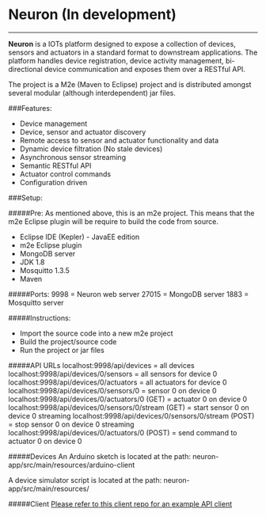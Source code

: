 # Neuron (In development)
-----------------------------------------------
**Neuron** is a IOTs platform designed to expose a collection of devices, sensors and actuators in a standard format to downstream applications. The platform handles device registration, device activity management, bi-directional device communication and exposes them over a RESTful API.

The project is a M2e (Maven to Eclipse) project and is distributed amongst several modular (although interdependent) jar files.

###Features:
* Device management
* Device, sensor and actuator discovery
* Remote access to sensor and actuator functionality and data
* Dynamic device filtration (No stale devices)
* Asynchronous sensor streaming
* Semantic RESTful API
* Actuator control commands
* Configuration driven

###Setup:

#####Pre:
As mentioned above, this is an m2e project. This means that the m2e Eclipse plugin will be require to build the code from source.
* Eclipse IDE (Kepler) - JavaEE edition
* m2e Eclipse plugin
* MongoDB server
* JDK 1.8
* Mosquitto 1.3.5
* Maven

#####Ports:
9998 = Neuron web server
27015 = MongoDB server
1883 = Mosquitto server

#####Instructions:
* Import the source code into a new m2e project
* Build the project/source code
* Run the project or jar files

#####API URLs
localhost:9998/api/devices = all devices
localhost:9998/api/devices/0/sensors = all sensors for device 0
localhost:9998/api/devices/0/actuators = all actuators for device 0
localhost:9998/api/devices/0/sensors/0 = sensor 0 on device 0
localhost:9998/api/devices/0/actuators/0 (GET) = actuator 0 on device 0
localhost:9998/api/devices/0/sensors/0/stream (GET) = start sensor 0 on device 0 streaming
localhost:9998/api/devices/0/sensors/0/stream (POST) = stop sensor 0 on device 0 streaming
localhost:9998/api/devices/0/actuators/0 (POST) = send command to actuator 0 on device 0

#####Devices
An Arduino sketch is located at the path: neuron-app/src/main/resources/arduino-client

A device simulator script is located at the path: neuron-app/src/main/resources/

#####Client
[Please refer to this client repo for an example API client](https://github.com/jjcollinge/Neuron-management)
